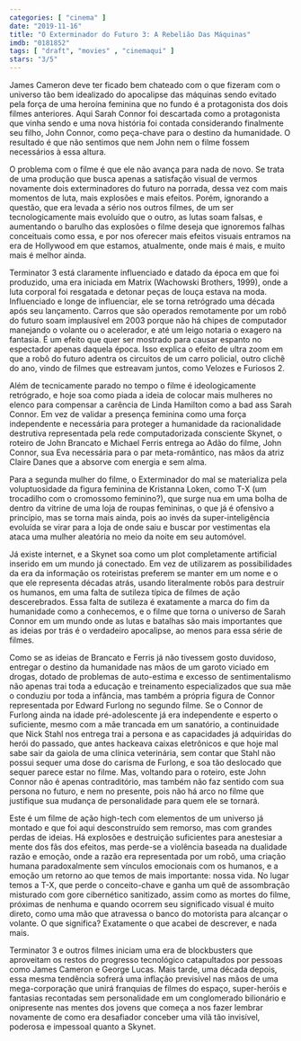 ```yaml
---
categories: [ "cinema" ]
date: "2019-11-16"
title: "O Exterminador do Futuro 3: A Rebelião Das Máquinas"
imdb: "0181852"
tags: [ "draft", "movies" , "cinemaqui" ]
stars: "3/5"
---
```

James Cameron deve ter ficado bem chateado com o que fizeram com o universo tão bem idealizado do apocalipse das máquinas sendo evitado pela força de uma heroína feminina que no fundo é a protagonista dos dois filmes anteriores. Aqui Sarah Connor foi descartada como a protagonista que vinha sendo e uma nova história foi contada considerando finalmente seu filho, John Connor, como peça-chave para o destino da humanidade. O resultado é que não sentimos que nem John nem o filme fossem necessários à essa altura.

O problema com o filme é que ele não avança para nada de novo. Se trata de uma produção que busca apenas a satisfação visual de vermos novamente dois exterminadores do futuro na porrada, dessa vez com mais momentos de luta, mais explosões e mais efeitos. Porém, ignorando a questão, que era levada a sério nos outros filmes, de um ser tecnologicamente mais evoluído que o outro, as lutas soam falsas, e aumentando o barulho das explosões o filme deseja que ignoremos falhas conceituais como essa, e por nos oferecer mais efeitos visuais entramos na era de Hollywood em que estamos, atualmente, onde mais é mais, e muito mais é melhor ainda.

Terminator 3 está claramente influenciado e datado da época em que foi produzido, uma era iniciada em Matrix (Wachowski Brothers, 1999), onde a luta corporal foi resgatada e detonar peças de louça estava na moda. Influenciado e longe de influenciar, ele se torna retrógrado uma década após seu lançamento. Carros que são operados remotamente por um robô do futuro soam implausível em 2003 porque não há chipes de computador manejando o volante ou o acelerador, e até um leigo notaria o exagero na fantasia. É um efeito que quer ser mostrado para causar espanto no espectador apenas daquela época. Isso explica o efeito de ultra zoom em que a robô do futuro adentra os circuitos de um carro policial, outro clichê do ano, vindo de filmes que estreavam juntos, como Velozes e Furiosos 2.

Além de tecnicamente parado no tempo o filme é ideologicamente retrógrado, e hoje soa como piada a ideia de colocar mais mulheres no elenco para compensar a carência de Linda Hamilton como a bad ass Sarah Connor. Em vez de validar a presença feminina como uma força independente e necessária para proteger a humanidade da racionalidade destrutiva representada pela rede computadorizada consciente Skynet, o roteiro de John Brancato e Michael Ferris entrega ao Adão do filme, John Connor, sua Eva necessária para o par meta-romântico, nas mãos da atriz Claire Danes que a absorve com energia e sem alma.

Para a segunda mulher do filme, o Exterminador do mal se materializa pela voluptuosidade da figura feminina de Kristanna Loken, como T-X (um trocadilho com o cromossomo feminino?), que surge nua em uma bolha de dentro da vitrine de uma loja de roupas femininas, o que já é ofensivo a princípio, mas se torna mais ainda, pois ao invés da super-inteligência evoluída se virar para a loja de onde saiu e buscar por vestimentas ela ataca uma mulher aleatória no meio da noite em seu automóvel.

Já existe internet, e a Skynet soa como um plot completamente artificial inserido em um mundo já conectado. Em vez de utilizarem as possibilidades da era da informação os roteiristas preferem se manter em um nome e o que ele representa décadas atrás, usando literalmente robôs para destruir os humanos, em uma falta de sutileza típica de filmes de ação descerebrados. Essa falta de sutileza é exatamente a marca do fim da humanidade como a conhecemos, e o filme que torna o universo de Sarah Connor em um mundo onde as lutas e batalhas são mais importantes que as ideias por trás é o verdadeiro apocalipse, ao menos para essa série de filmes.

Como se as ideias de Brancato e Ferris já não tivessem gosto duvidoso, entregar o destino da humanidade nas mãos de um garoto viciado em drogas, dotado de problemas de auto-estima e excesso de sentimentalismo não apenas trai toda a educação e treinamento especializados que sua mãe o conduziu por toda a infância, mas também a própria figura de Connor representada por Edward Furlong no segundo filme. Se o Connor de Furlong ainda na idade pré-adolescente já era independente e esperto o suficiente, mesmo com a mãe trancada em um sanatório, a continuidade que Nick Stahl nos entrega trai a persona e as capacidades já adquiridas do herói do passado, que antes hackeava caixas eletrônicos e que hoje mal sabe sair da gaiola de uma clínica veterinária, sem contar que Stahl não possui sequer uma dose do carisma de Furlong, e soa tão deslocado que sequer parece estar no filme. Mas, voltando para o roteiro, este John Connor não é apenas contraditório, mas também não faz sentido com sua persona no futuro, e nem no presente, pois não há arco no filme que justifique sua mudança de personalidade para quem ele se tornará.

Este é um filme de ação high-tech com elementos de um universo já montado e que foi aqui desconstruído sem remorso, mas com grandes perdas de ideias. Há explosões e destruição suficientes para anestesiar a mente dos fãs dos efeitos, mas perde-se a violência baseada na dualidade razão e emoção, onde a razão era representada por um robô, uma criação humana paradoxalmente sem vínculos emocionais com os humanos, e a emoção um retorno ao que temos de mais importante: nossa vida. No lugar temos a T-X, que perde o conceito-chave e ganha um quê de assombração misturado com gore cibernético sanitizado, assim como as mortes do filme, próximas de nenhuma e quando ocorrem seu significado visual é muito direto, como uma mão que atravessa o banco do motorista para alcançar o volante. O que significa? Exatamente o que acabei de descrever, e nada mais.

Terminator 3 e outros filmes iniciam uma era de blockbusters que aproveitam os restos do progresso tecnológico catapultados por pessoas como James Cameron e George Lucas. Mais tarde, uma década depois, essa mesma tendência sofrerá uma inflação previsível nas mãos de uma mega-corporação que unirá franquias de filmes do espaço, super-heróis e fantasias recontadas sem personalidade em um conglomerado bilionário e onipresente nas mentes dos jovens que começa a nos fazer lembrar novamente de como era desafiador conceber uma vilã tão invisível, poderosa e impessoal quanto a Skynet.
